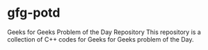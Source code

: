 # gfg-potd
Geeks for Geeks Problem of the Day Repository
This repository is a collection of C++ codes for Geeks for Geeks problem of the Day.
